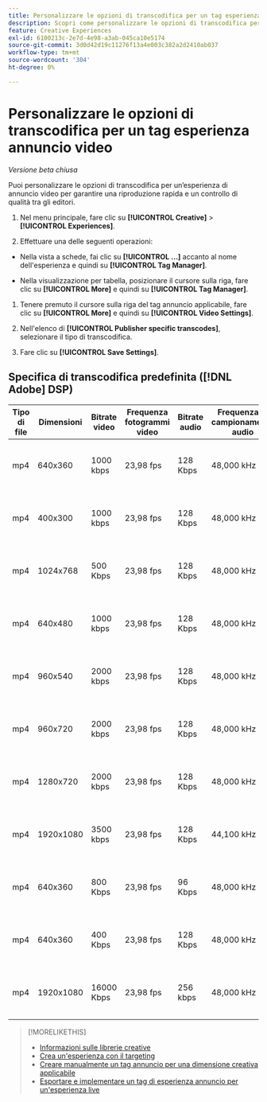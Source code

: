 ```yaml
---
title: Personalizzare le opzioni di transcodifica per un tag esperienza annuncio video
description: Scopri come personalizzare le opzioni di transcodifica per un tag annuncio video.
feature: Creative Experiences
exl-id: 6100213c-2e7d-4e98-a3ab-045ca10e5174
source-git-commit: 3d0d42d19c11276f13a4e003c382a2d2410ab037
workflow-type: tm+mt
source-wordcount: '304'
ht-degree: 0%

---
```


# Personalizzare le opzioni di transcodifica per un tag esperienza annuncio video

*Versione beta chiusa*

Puoi personalizzare le opzioni di transcodifica per un’esperienza di annuncio video per garantire una riproduzione rapida e un controllo di qualità tra gli editori.

1. Nel menu principale, fare clic su **[!UICONTROL Creative]** > **[!UICONTROL Experiences]**.

1. Effettuare una delle seguenti operazioni:

* Nella vista a schede, fai clic su **[!UICONTROL ...]** accanto al nome dell&#39;esperienza e quindi su **[!UICONTROL Tag Manager]**.

* Nella visualizzazione per tabella, posizionare il cursore sulla riga, fare clic su **[!UICONTROL More]** e quindi su **[!UICONTROL Tag Manager]**.

1. Tenere premuto il cursore sulla riga del tag annuncio applicabile, fare clic su **[!UICONTROL More]** e quindi su **[!UICONTROL Video Settings]**.

1. Nell&#39;elenco di **[!UICONTROL Publisher specific transcodes]**, selezionare il tipo di transcodifica.

1. Fare clic su **[!UICONTROL Save Settings]**.

## Specifica di transcodifica predefinita ([!DNL Adobe] DSP)

| Tipo di file | Dimensioni | Bitrate video | Frequenza fotogrammi video | Bitrate audio | Frequenza di campionamento audio | Livello audio |
|---|---|---|---|---|---|---|
| mp4 | 640x360 | 1000 kbps | 23,98 fps | 128 Kbps | 48,000 kHz | 24 LKFS (+/- 2,0 dB) |
| mp4 | 400x300 | 1000 kbps | 23,98 fps | 128 Kbps | 48,000 kHz | 24 LKFS (+/- 2,0 dB) |
| mp4 | 1024x768 | 500 Kbps | 23,98 fps | 128 Kbps | 48,000 kHz | 24 LKFS (+/- 2,0 dB) |
| mp4 | 640x480 | 1000 kbps | 23,98 fps | 128 Kbps | 48,000 kHz | 24 LKFS (+/- 2,0 dB) |
| mp4 | 960x540 | 2000 kbps | 23,98 fps | 128 Kbps | 48,000 kHz | 24 LKFS (+/- 2,0 dB) |
| mp4 | 960x720 | 2000 kbps | 23,98 fps | 128 Kbps | 48,000 kHz | 24 LKFS (+/- 2,0 dB) |
| mp4 | 1280x720 | 2000 kbps | 23,98 fps | 128 Kbps | 48,000 kHz | 24 LKFS (+/- 2,0 dB) |
| mp4 | 1920x1080 | 3500 kbps | 23,98 fps | 128 Kbps | 44,100 kHz | 24 LKFS (+/- 2,0 dB) |
| mp4 | 640x360 | 800 Kbps | 23,98 fps | 96 Kbps | 48,000 kHz | 24 LKFS (+/- 2,0 dB) |
| mp4 | 640x360 | 400 Kbps | 23,98 fps | 128 Kbps | 48,000 kHz | 24 LKFS (+/- 2,0 dB) |
| mp4 | 1920x1080 | 16000 Kbps | 23,98 fps | 256 kbps | 48,000 kHz | 24 LKFS (+/- 2,0 dB) |

>[!MORELIKETHIS]
>
>* [Informazioni sulle librerie creative](/help/creative/creative-libraries/creative-libraries-about.md)
>* [Crea un&#39;esperienza con il targeting](/help/creative/experiences/experience-create-targeting.md)
>* [Creare manualmente un tag annuncio per una dimensione creativa applicabile](experience-tag-create-manually.md)
>* [Esportare e implementare un tag di esperienza annuncio per un&#39;esperienza live](experience-tag-export.md)
